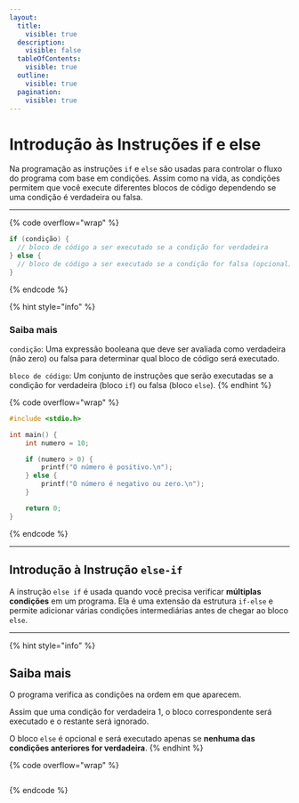 ```yaml
---
layout:
  title:
    visible: true
  description:
    visible: false
  tableOfContents:
    visible: true
  outline:
    visible: true
  pagination:
    visible: true
---
```


# Introdução às Instruções if e else

Na programação as instruções `if` e `else` são usadas para controlar o fluxo do programa com base em condições. Assim como na vida, as condições permitem que você execute diferentes blocos de código dependendo se uma condição é verdadeira ou falsa.

***



{% code overflow="wrap" %}
```c
if (condição) {
  // bloco de código a ser executado se a condição for verdadeira
} else {
  // bloco de código a ser executado se a condição for falsa (opcional)
}
```
{% endcode %}

{% hint style="info" %}
### Saiba mais

`condição`: Uma expressão booleana que deve ser avaliada como verdadeira (não zero) ou falsa para determinar qual bloco de código será executado.

`bloco de código`: Um conjunto de instruções que serão executadas se a condição for verdadeira (bloco `if`) ou falsa (bloco `else`).
{% endhint %}



{% code overflow="wrap" %}
```c
#include <stdio.h>

int main() {
    int numero = 10;

    if (numero > 0) {
        printf("O número é positivo.\n");
    } else {
        printf("O número é negativo ou zero.\n");
    }

    return 0;
}
```
{% endcode %}



***

## Introdução à Instrução `else-if`&#x20;

A instrução `else if` é usada quando você precisa verificar **múltiplas condições** em um programa. Ela é uma extensão da estrutura `if-else` e permite adicionar várias condições intermediárias antes de chegar ao bloco `else`.

***

{% hint style="info" %}
## Saiba mais

O programa verifica as condições na ordem em que aparecem.

Assim que uma condição for verdadeira 1, o bloco correspondente será executado e o restante será ignorado.

O bloco `else` é opcional e será executado apenas se **nenhuma das condições anteriores for verdadeira**.
{% endhint %}

{% code overflow="wrap" %}
```c
```
{% endcode %}

